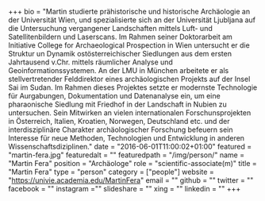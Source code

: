 +++
bio = "Martin studierte prähistorische und historische Archäologie an der Universität Wien, und spezialisierte sich an der Universität Ljubljana auf die Untersuchung vergangener Landschaften mittels Luft- und Satellitenbildern und Laserscans. Im Rahmen seiner Doktorarbeit am Initiative College for Archaeological Prospection in Wien untersucht er die Struktur un Dynamik ostösterreichischer Siedlungen aus dem ersten Jahrtausend v.Chr. mittels räumlicher Analyse und Geoinformationssystemen. An der LMU in München arbeitete er als stellvertretender Felddirektor eines archäologischen Projekts auf der Insel Sai im Sudan. Im Rahmen dieses Projektes setzte er modernste Technologie für Aurgabungen, Dokumentation und Datenanalyse ein, um eine pharaonische Siedlung mit Friedhof in der Landschaft in Nubien zu untersuchen. Sein Mitwirken an vielen internationalen Forschunsprojekten in Österreich, Italien, Kroatien, Norwegen, Deutschland etc. und der interdisziplinäre Charakter archäologischer Forschung befeuern sein Interesse für neue Methoden, Technologien und Entwicklung in anderen Wissenschaftsdiziplinen."
date = "2016-06-01T11:00:02+01:00"
featured = "martin-fera.jpg"
featuredalt = ""
featuredpath = "/img/person/"
name = "Martin Fera"
position = "Archäologe"
role = "scientific-associate(m)"
title = "Martin Fera"
type = "person"
category = ["people"]
website = "https://univie.academia.edu/MartinFera"
email = ""
github = ""
twitter = ""
facebook = ""
instagram =""
slideshare = ""
xing = ""
linkedin = ""
+++
